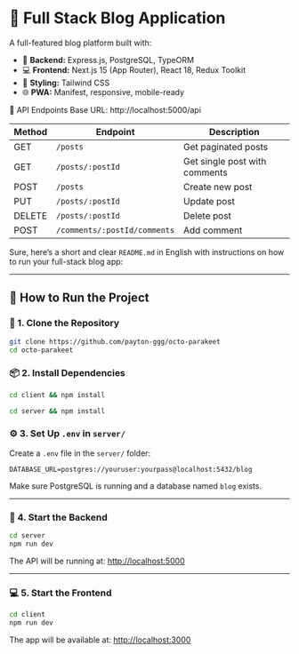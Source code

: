 # 📝 Full Stack Blog Application

A full-featured blog platform built with:

- 🧠 **Backend:** Express.js, PostgreSQL, TypeORM
- 💻 **Frontend:** Next.js 15 (App Router), React 18, Redux Toolkit
- 💅 **Styling:** Tailwind CSS
- 🌐 **PWA:** Manifest, responsive, mobile-ready

🧪 API Endpoints
Base URL: http://localhost:5000/api

| Method | Endpoint                     | Description                   |
| ------ | ---------------------------- | ----------------------------- |
| GET    | `/posts`                     | Get paginated posts           |
| GET    | `/posts/:postId`             | Get single post with comments |
| POST   | `/posts`                     | Create new post               |
| PUT    | `/posts/:postId`             | Update post                   |
| DELETE | `/posts/:postId`             | Delete post                   |
| POST   | `/comments/:postId/comments` | Add comment                   |

Sure, here’s a short and clear `README.md` in English with instructions on how to run your full-stack blog app:

---

## 🚀 How to Run the Project

### 🔧 1. Clone the Repository

```bash
git clone https://github.com/payton-ggg/octo-parakeet
cd octo-parakeet
```

### 📦 2. Install Dependencies

```bash
cd client && npm install

cd server && npm install
```

### ⚙️ 3. Set Up `.env` in `server/`

Create a `.env` file in the `server/` folder:

```env
DATABASE_URL=postgres://youruser:yourpass@localhost:5432/blog
```

Make sure PostgreSQL is running and a database named `blog` exists.

---

### 🧠 4. Start the Backend

```bash
cd server
npm run dev
```

The API will be running at: [http://localhost:5000](http://localhost:5000)

---

### 💻 5. Start the Frontend

```bash
cd client
npm run dev
```

The app will be available at: [http://localhost:3000](http://localhost:3000)
